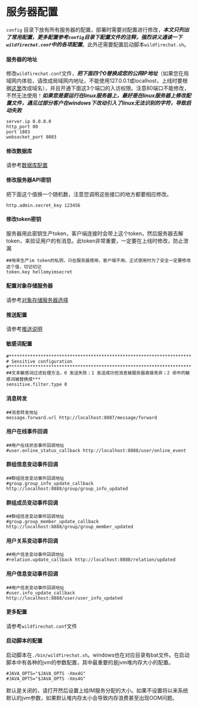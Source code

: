 # 服务器配置

```config``` 目录下放有所有服务器的配置，部署时需要对配置进行修改，***本文只列出了常用配置，更多配置参考```config```目录下配置文件的注释，强烈讲义通读一下```wildfirechat.conf```中的各项配置***。此外还需要配置启动脚本```wildfirechat.sh```。

#### 服务器的地址
修改```wildfirechat.conf```文件，***把下面四个0替换成您的公网IP地址***（如果您在局域网内体验，请改成局域网内地址，不能使用127.0.0.1或localhost，上线时要根据[这里](../faq/server.md#Q_如何给IM服务器配置域名)改成域名），并且开通下面这3个端口的入访权限。注意80端口不能修改，不然无法使用！***如果您是要运行在linux服务器上，最好是在linux服务器上修改配置文件，遇见过部分客户在windows下改动引入了linux无法识别的字符，导致启动失败***

```
server.ip 0.0.0.0
http_port 80
port 1883
websocket_port 8083
```

#### 修改数据库
请参考[数据库配置](./db_config.md)

#### 修改服务器API密钥
把下面这个值换一个随机数，注意您调用这些接口的地方都要相应修改。
```
http.admin.secret_key 123456
```

#### 修改token密钥
服务器用此密钥生产token，客户端连接时会带上这个token，然后服务器去解token，来验证用户的有消息。此token非常重要，一定要在上线时修改，防止泄漏
```
##用来生产im token的私钥，只在服务器使用，客户端不用。正式使用时为了安全一定要修改这个值，切记切记
token.key hellomyimsecret

```

#### 配置对象存储服务器
请参考[对象存储服务器选择](./oss.md)

#### 推送配置
请参考[推送说明](https://github.com/wildfirechat/push_server)

#### 敏感词配置
```
#*********************************************************************
# Sensitive configuration
#*********************************************************************
##文本敏感词过滤处理方法，0 发送失败；1 发送成功但消息被服务器直接丢弃；2 命中的敏感词被替换成***
sensitive.filter.type 0
```

#### 消息转发
```
##消息转发地址
message.forward.url http://localhost:8087/message/forward
```

#### 用户在线事件回调
```
##用户在线状态事件回调地址
#user.online_status_callback http://localhost:8888/user/online_event
```

#### 群组信息变动事件回调
```
##群组信息变动事件回调地址
#group.group_info_update_callback http://localhost:8888/group/group_info_updated
```

#### 群组成员变动事件回调
```
##群组信息变动事件回调地址
#group.group_member_update_callback http://localhost:8888/group/group_member_updated
```

#### 用户关系变动事件回调
```
##用户信息变动事件回调地址
#relation.update_callback http://localhost:8888/relation/updated
```

#### 用户信息变动事件回调
```
##用户信息变动事件回调地址
#user.info_update_callback http://localhost:8888/user/user_info_updated
```

#### 更多配置
请参考```wildfirechat.conf```文件

#### 启动脚本的配置
启动脚本在```./bin/wildfirechat.sh```。windows也在对应目录有bat文件。在启动脚本中有各种的jvm的参数配置，其中最重要的是jvm堆内存大小的配置。
```
#JAVA_OPTS="$JAVA_OPTS -Xmx4G"
#JAVA_OPTS="$JAVA_OPTS -Xms4G"
```
默认是关闭的，请打开然后设置上给IM服务分配的大小。如果不设置将以来系统默认的jvm参数，如果默认堆内存太小会导致内存浪费甚至出现OOM问题。
